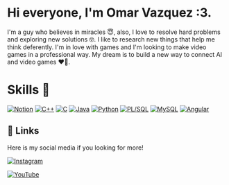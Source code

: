 
# Hi everyone, I'm Omar Vazquez :3.

I'm a guy who believes in miracles 😇, also, I love to resolve hard problems and exploring new solutions 🤓. I like to research new things that help me think deferently. I'm in love with games and I'm looking to make video games in a professional way. My dream is to build a new way to connect AI and video games ❤️👾.

# Skills 🤠
[![Notion](https://img.shields.io/badge/Notion-000000?style=for-the-badge&logo=notion&logoColor=white)](https://www.notion.so/)
[![C++](https://img.shields.io/badge/C++-00599C?style=for-the-badge&logo=c%2B%2B&logoColor=white)](https://isocpp.org/)
[![C](https://img.shields.io/badge/C-00599C?style=for-the-badge&logo=c&logoColor=white)](https://en.wikipedia.org/wiki/C_(programming_language))
[![Java](https://img.shields.io/badge/Java-007396?style=for-the-badge&logo=java&logoColor=white)](https://www.java.com/)
[![Python](https://img.shields.io/badge/Python-3776AB?style=for-the-badge&logo=python&logoColor=white)](https://www.python.org/)
[![PL/SQL](https://img.shields.io/badge/PL--SQL-F80000?style=for-the-badge&logo=oracle&logoColor=white)](https://docs.oracle.com/en/database/oracle/oracle-database/19/adfns/plsql-overview.html)
[![MySQL](https://img.shields.io/badge/MySQL-4479A1?style=for-the-badge&logo=mysql&logoColor=white)](https://www.mysql.com/)
[![Angular](https://img.shields.io/badge/Angular-DD0031?style=for-the-badge&logo=angular&logoColor=white)](https://angular.io/)
## 🔗 Links
Here is my social media if you looking for more!

[![Instagram](https://img.shields.io/badge/Instagram-E4405F?style=for-the-badge&logo=instagram&logoColor=white)](https://www.instagram.com/omarjv/)


[![YouTube](https://img.shields.io/badge/YouTube-FF0000?style=for-the-badge&logo=youtube&logoColor=white)](https://www.youtube.com/@Boringchange_JV)
